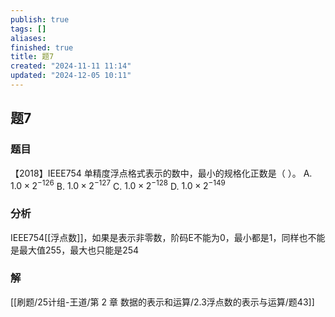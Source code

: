 ```yaml
---
publish: true
tags: []
aliases: 
finished: true
title: 题7
created: "2024-11-11 11:14"
updated: "2024-12-05 10:11"
---
```

## 题7
### 题目
【2018】IEEE754 单精度浮点格式表示的数中，最小的规格化正数是（ ）。
A. $1.0\times2^{-126}$
B. $1.0\times2^{-127}$
C. $1.0\times2^{-128}$
D. $1.0\times2^{-149}$
### 分析
IEEE754[[浮点数]]，如果是表示非零数，阶码E不能为0，最小都是1，同样也不能是最大值255，最大也只能是254
### 解
[[刷题/25计组-王道/第 2 章 数据的表示和运算/2.3浮点数的表示与运算/题43]]